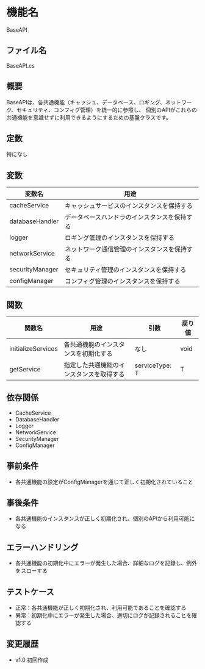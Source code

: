 # 機能名
BaseAPI

## ファイル名
BaseAPI.cs

## 概要
BaseAPIは、各共通機能（キャッシュ、データベース、ロギング、ネットワーク、セキュリティ、コンフィグ管理）を統一的に参照し、
個別のAPIがこれらの共通機能を意識せずに利用できるようにするための基盤クラスです。

## 定数
特になし

## 変数
| 変数名              | 用途                                      |
| ------------------- | ----------------------------------------- |
| cacheService        | キャッシュサービスのインスタンスを保持する |
| databaseHandler     | データベースハンドラのインスタンスを保持する |
| logger              | ロギング管理のインスタンスを保持する       |
| networkService      | ネットワーク通信管理のインスタンスを保持する |
| securityManager     | セキュリティ管理のインスタンスを保持する   |
| configManager       | コンフィグ管理のインスタンスを保持する     |

## 関数
| 関数名              | 用途                                      | 引数          | 戻り値 |
| ------------------- | ----------------------------------------- | ------------- | ------ |
| initializeServices  | 各共通機能のインスタンスを初期化する        | なし          | void   |
| getService<T>       | 指定した共通機能のインスタンスを取得する    | serviceType: T | T      |

## 依存関係
- CacheService
- DatabaseHandler
- Logger
- NetworkService
- SecurityManager
- ConfigManager

## 事前条件
- 各共通機能の設定がConfigManagerを通じて正しく初期化されていること

## 事後条件
- 各共通機能のインスタンスが正しく初期化され、個別のAPIから利用可能になる

## エラーハンドリング
- 各共通機能の初期化中にエラーが発生した場合、詳細なログを記録し、例外をスローする

## テストケース
- 正常：各共通機能が正しく初期化され、利用可能であることを確認する
- 異常：初期化中にエラーが発生した場合、適切にログが記録されることを確認する

## 変更履歴
- v1.0 初回作成
